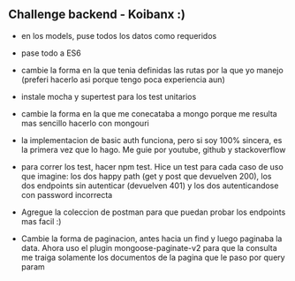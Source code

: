 ## Challenge backend - Koibanx :) ##

- en los models, puse todos los datos como requeridos

- pase todo a ES6

- cambie la forma en la que tenia definidas las rutas por la que yo manejo (preferi hacerlo asi porque tengo poca experiencia aun)

- instale mocha y supertest para los test unitarios

- cambie la forma en la que me conecataba a mongo porque me resulta mas sencillo hacerlo con mongouri

- la implementacion de basic auth funciona, pero si soy 100% sincera, es la primera vez que lo hago. Me guie por youtube, github y stackoverflow

- para correr los test, hacer npm test. Hice un test para cada caso de uso que imagine: los dos happy path (get y post que devuelven 200), los dos endpoints sin autenticar (devuelven 401) y los dos autenticandose con password incorrecta

- Agregue la coleccion de postman para que puedan probar los endpoints mas facil :)

- Cambie la forma de paginacion, antes hacia un find y luego paginaba la data. Ahora uso el plugin mongoose-paginate-v2 para que la consulta me traiga solamente los documentos de la pagina que le paso por query param
